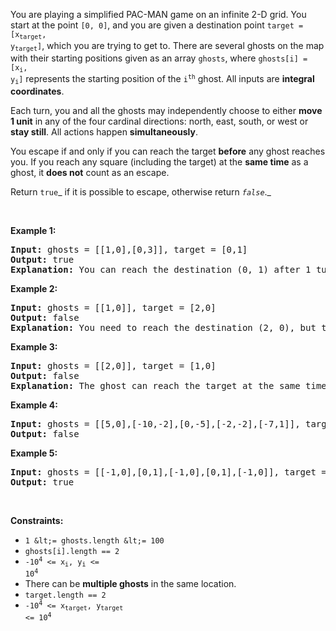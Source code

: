 You are playing a simplified PAC-MAN game on an infinite 2-D grid. You start at the point `` [0, 0] ``, and you are given a destination point <code>target = [x<sub>target</sub>, y<sub>target</sub>]</code>, which you are trying to get to. There are several ghosts on the map with their starting positions given as an array `` ghosts ``, where <code>ghosts[i] = [x<sub>i</sub>, y<sub>i</sub>]</code> represents the starting position of the <code>i<sup>th</sup></code> ghost. All inputs are __integral coordinates__.

Each turn, you and all the ghosts may independently choose to either __move 1 unit__ in any of the four cardinal directions: north, east, south, or west or __stay still__. All actions happen __simultaneously__.

You escape if and only if you can reach the target __before__ any ghost reaches you. If you reach any square (including the target) at the __same time__ as a ghost, it __does not__ count as an escape.

Return `` true ``_ if it is possible to escape, otherwise return _`` false ``_._

&nbsp;

__Example 1:__

<pre>
<strong>Input:</strong> ghosts = [[1,0],[0,3]], target = [0,1]
<strong>Output:</strong> true
<strong>Explanation:</strong> You can reach the destination (0, 1) after 1 turn, while the ghosts located at (1, 0) and (0, 3) cannot catch up with you.
</pre>

__Example 2:__

<pre>
<strong>Input:</strong> ghosts = [[1,0]], target = [2,0]
<strong>Output:</strong> false
<strong>Explanation:</strong> You need to reach the destination (2, 0), but the ghost at (1, 0) lies between you and the destination.
</pre>

__Example 3:__

<pre>
<strong>Input:</strong> ghosts = [[2,0]], target = [1,0]
<strong>Output:</strong> false
<strong>Explanation:</strong> The ghost can reach the target at the same time as you.
</pre>

__Example 4:__

<pre>
<strong>Input:</strong> ghosts = [[5,0],[-10,-2],[0,-5],[-2,-2],[-7,1]], target = [7,7]
<strong>Output:</strong> false
</pre>

__Example 5:__

<pre>
<strong>Input:</strong> ghosts = [[-1,0],[0,1],[-1,0],[0,1],[-1,0]], target = [0,0]
<strong>Output:</strong> true
</pre>

&nbsp;

__Constraints:__

*   `` 1 &lt;= ghosts.length &lt;= 100 ``
*   `` ghosts[i].length == 2 ``
*   <code>-10<sup>4</sup> &lt;= x<sub>i</sub>, y<sub>i</sub> &lt;= 10<sup>4</sup></code>
*   There can be __multiple ghosts__ in the same location.
*   `` target.length == 2 ``
*   <code>-10<sup>4</sup> &lt;= x<sub>target</sub>, y<sub>target</sub> &lt;= 10<sup>4</sup></code>